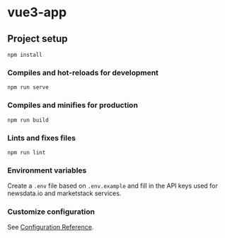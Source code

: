 # vue3-app

## Project setup
```
npm install
```

### Compiles and hot-reloads for development
```
npm run serve
```

### Compiles and minifies for production
```
npm run build
```

### Lints and fixes files
```
npm run lint
```

### Environment variables
Create a `.env` file based on `.env.example` and fill in the API keys used for
newsdata.io and marketstack services.

### Customize configuration
See [Configuration Reference](https://cli.vuejs.org/config/).
